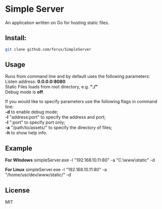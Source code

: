 # Simple Server
An application written on Go for hosting static files.

## Install:

```bash
git clone github.com/ferux/SimpleServer
```

## Usage
Runs from command line and by default uses the following parameters:  
Listen address: **0.0.0.0:8080**  
Static Files loads from root directory, e.g. **"./"**  
Debug mode is **off**.

If you would like to specify parameters use the following flags in command line:  
**-d** to enable debug mode;  
**-l** "address:port" to specify the address and port;  
**-l** ":port" to specify port only;  
**-a** "/path/to/assets/" to specify the directory of files;  
**-h** to show help info.  

## Example

**For WIndows**
simpleServer.exe -l "192.168.10.11:80" -a "C:\www\static\" -d

**For Linux**
simpleServer.exe -l "192.168.10.11:80" -a "/home/usr/dev/www/static/" -d

## License

MIT